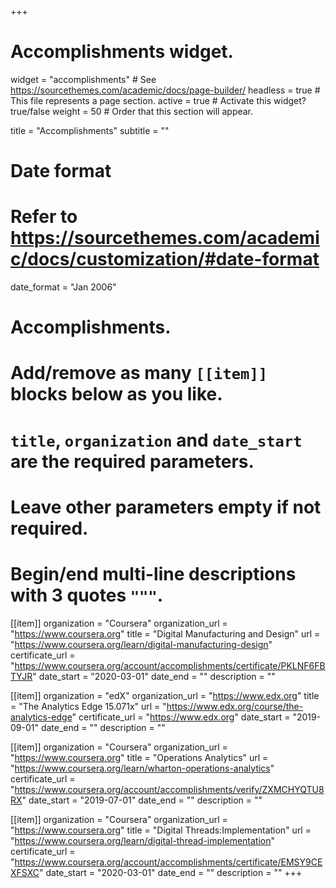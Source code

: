 +++
# Accomplishments widget.
widget = "accomplishments"  # See https://sourcethemes.com/academic/docs/page-builder/
headless = true  # This file represents a page section.
active = true  # Activate this widget? true/false
weight = 50  # Order that this section will appear.

title = "Accomplish&shy;ments"
subtitle = ""

# Date format
#   Refer to https://sourcethemes.com/academic/docs/customization/#date-format
date_format = "Jan 2006"

# Accomplishments.
#   Add/remove as many `[[item]]` blocks below as you like.
#   `title`, `organization` and `date_start` are the required parameters.
#   Leave other parameters empty if not required.
#   Begin/end multi-line descriptions with 3 quotes `"""`.

[[item]]
  organization = "Coursera"
  organization_url = "https://www.coursera.org"
  title = "Digital Manufacturing and Design"
  url = "https://www.coursera.org/learn/digital-manufacturing-design"
  certificate_url = "https://www.coursera.org/account/accomplishments/certificate/PKLNF6FBTYJR"
  date_start = "2020-03-01"
  date_end = ""
  description = ""

[[item]]
  organization = "edX"
  organization_url = "https://www.edx.org"
  title = "The Analytics Edge 15.071x"
  url = "https://www.edx.org/course/the-analytics-edge"
  certificate_url = "https://www.edx.org"
  date_start = "2019-09-01"
  date_end = ""
  description = ""
  
[[item]]
  organization = "Coursera"
  organization_url = "https://www.coursera.org"
  title = "Operations Analytics"
  url = "https://www.coursera.org/learn/wharton-operations-analytics"
  certificate_url = "https://www.coursera.org/account/accomplishments/verify/ZXMCHYQTU8RX"
  date_start = "2019-07-01"
  date_end = ""
  description = ""

[[item]]
  organization = "Coursera"
  organization_url = "https://www.coursera.org"
  title = "Digital Threads:Implementation"
  url = "https://www.coursera.org/learn/digital-thread-implementation"
  certificate_url = "https://www.coursera.org/account/accomplishments/certificate/EMSY9CEXFSXC"
  date_start = "2020-03-01"
  date_end = ""
  description = ""
+++
